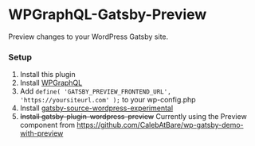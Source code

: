 # WPGraphQL-Gatsby-Preview
Preview changes to your WordPress Gatsby site.

### Setup
1. Install this plugin
2. Install [WPGraphQL](https://github.com/wp-graphql/wp-graphql)
3. Add `define( 'GATSBY_PREVIEW_FRONTEND_URL', 'https://yoursiteurl.com' );` to your wp-config.php
4. Install [gatsby-source-wordpress-experimental](https://www.gatsbyjs.org/packages/gatsby-source-wordpress-experimental/)
5. ~~Install gatsby-plugin-wordpress-preview~~ Currently using the Preview component from https://github.com/CalebAtBare/wp-gatsby-demo-with-preview
